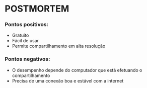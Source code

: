 # POSTMORTEM

### Pontos positivos:
* Gratuito
* Fácil de usar
* Permite compartilhamento em alta resolução


### Pontos negativos:
* O desempenho depende do computador que está efetuando o compartilhamento
* Precisa de uma conexão boa e estável com a internet

